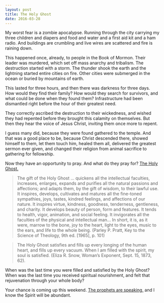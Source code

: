 ```yaml
---
layout: post
title: The Holy Ghost
date: 2016-03-28
---
```


My worst fear is a zombie apocalypse.  Running through the city carrying my three children and diapers and food and water and a first aid kit and a ham radio.  And buildings are crumbling and live wires are scattered and fire is raining down.

This happened once, already, to people in the Book of Mormon.  Their leader was murdered, which set off mass anarchy and tribalism.  The destruction started with a storm.  The thunder shook the earth and the lightning started entire cities on fire. Other cities were submerged in the ocean or buried by mountains of earth.

This lasted for three hours, and then there was darkness for three days.  How would they find their family?  How would they search for survivors, and what could be done when they found them?  Infrastructure had been dismantled right before the hour of their greatest need.

They correctly ascribed the destruction to their wickedness, and wished they had repented before they brought this calamity on themselves.  But then they hear the voice of Jesus Christ, inviting them once more to repent.

I guess many did, because they were found gathered to the temple.  And that was a good place to be, because Christ descended there, showed himself to them, let them touch him, healed them all, delivered the greatest sermon ever given, and changed their religion from animal sacrifice to gathering for fellowship.

Now they have an opportunity to pray.  And what do they pray for? [The Holy Ghost.](https://www.lds.org/scriptures/bofm/3-ne/19.9?lang=eng)

>The gift of the Holy Ghost … quickens all the intellectual faculties, increases, enlarges, expands and purifies all the natural passions and affections; and adapts them, by the gift of wisdom, to their lawful use. It inspires, develops, cultivates and matures all the fine-toned sympathies, joys, tastes, kindred feelings, and affections of our nature. It inspires virtue, kindness, goodness, tenderness, gentleness, and charity. It develops beauty of person, form and features. It tends to health, vigor, animation, and social feeling. It invigorates all the faculties of the physical and intellectual man... In short, it is, as it were, marrow to the bone, joy to the heart, light to the eyes, music to the ears, and life to the whole being. (Parley P. Pratt, Key to the Science of Theology, 9th ed. [1965], p. 101)

>The Holy Ghost satisfies and fills up every longing of the human heart, and fills up every vacuum. When I am filled with the spirit, my soul is satisfied.  (Eliza R. Snow, Woman’s Exponent, Sept. 15, 1873, 62).

When was the last time you were filled and satisfied by the Holy Ghost?  When was the last time you received spiritual nourishment, and felt that rejuvenation through your whole body?  

Your chance is coming up this weekend.  [The prophets are speaking,](https://www.lds.org/general-conference/live-viewing-times-and-options?lang=eng) and I know the Spirit will be abundant.
